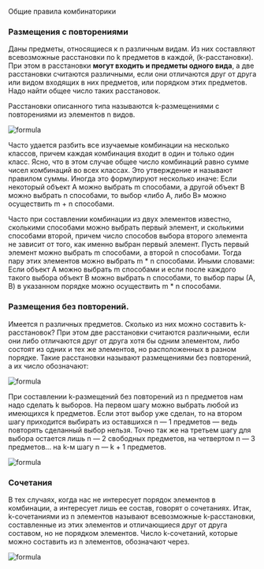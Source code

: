 Общие правила комбинаторики  

### Размещения с повторениями  
Даны предметы, относящиеся к n различным видам. Из них составляют всевозможные расстановки по k предметов в каждой, (k-расстановки). При этом в расстановки **могут входить и предметы одного вида**, а две расстановки считаются различными, если они отличаются друг от друга или видом входящих в них предметов, или порядком этих предметов. Надо найти общее число таких расстановок.

Расстановки описанного типа называются k-размещениями с повторениями из элементов n видов.  

![formula](http://latex.codecogs.com/gif.latex?n^k)  

Часто удается разбить все изучаемые комбинации на несколько классов, причем каждая комбинация входит в один и только один класс. Ясно, что в этом случае общее число комбинаций равно сумме чисел комбинаций во всех классах. Это утверждение и называют правилом суммы. Иногда это формулируют несколько иначе:
Если некоторый объект А можно выбрать m способами, а другой объект В можно выбрать n способами, то выбор «либо А, либо В» можно осуществить m + n способами.  

Часто при составлении комбинации из двух элементов известно, сколькими способами можно выбрать первый элемент, и сколькими способами второй, причем число способов выбора второго элемента не зависит от того, как именно выбран первый элемент. Пусть первый элемент можно выбрать m способами, а второй n способами. Тогда пару этих элементов можно выбрать m * n способами. Иными словами:
Если объект А можно выбрать m способами и если после каждого такого выбора объект В можно выбрать n способами, то выбор пары (А, В) в указанном порядке можно осуществить m * n способами.  

### Размещения без повторений.  
Имеется n различных предметов. Сколько из них можно составить k-расстановок? При этом две расстановки считаются различными, если они либо отличаются друг от друга хотя бы одним элементом, либо состоят из одних и тех же элементов, но расположенных в разном порядке. Такие расстановки называют размещениями без повторений, а их число обозначают:

![formula](http://latex.codecogs.com/gif.latex?A_{n}^{k})

При составлении k-размещений без повторений из n предметов нам надо сделать k выборов. На первом шагу можно выбрать
любой из имеющихся k предметов. Если этот выбор уже сделан, то на втором шагу приходится выбирать из оставшихся n — 1 предметов — ведь повторять сделанный выбор нельзя. Точно так же на третьем шагу для выбора остается лишь n — 2 свободных
предметов, на четвертом n — 3 предметов... на k-м шагу n — k + 1 предметов.

![formula](http://latex.codecogs.com/gif.latex?A_{n}^{k}&space;=&space;n(n&space;-&space;1)&space;...&space;(n&space;-&space;k&space;&plus;&space;1))

### Сочетания  
В тех случаях, когда нас не интересует порядок элементов в комбинации, а интересует лишь ее состав, говорят о сочетаниях. Итак, k-сочетаниями из n элементов называют всевозможные k-расстановки, составленные из этих элементов и отличающиеся друг от друга составом, но не порядком элементов. Число k-сочетаний, которые можно составить из n элементов, обозначают через.

![formula](http://latex.codecogs.com/gif.latex?C_{n}^{k})